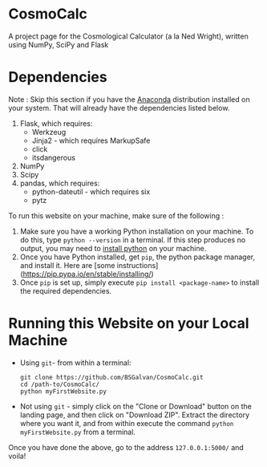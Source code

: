 # CosmoCalc
A project page for the Cosmological Calculator (a la Ned Wright), written using NumPy, SciPy and Flask

# Dependencies
Note : Skip this section if you have the [Anaconda](https://www.anaconda.com/distribution/) distribution installed on your system. That will already have the dependencies listed below.

1. Flask, which requires:
	* Werkzeug
	* Jinja2 - which requires MarkupSafe
	* click
	* itsdangerous
2. NumPy
3. Scipy
4. pandas, which requires:
	* python-dateutil - which requires six
	* pytz

To run this website on your machine, make sure of the following : 
1. Make sure you have a working Python installation on your machine. To do this, type `python --version` in a terminal. If this step produces no output, you may need to [install python](https://www.python.org/downloads/) on your machine. 
2. Once you have Python installed, get `pip`, the python package manager, and install it. Here are [some instructions] (https://pip.pypa.io/en/stable/installing/)
3. Once `pip` is set up, simply execute `pip install <package-name>` to install the required dependencies.

# Running this Website on your Local Machine

- Using `git`- from within a terminal:
	~~~~
	git clone https://github.com/BSGalvan/CosmoCalc.git
	cd /path-to/CosmoCalc/
	python myFirstWebsite.py
	~~~~
- Not using `git` - simply click on the "Clone or Download" button on the landing page, and then click on "Download ZIP". Extract the directory where you want it, and from within execute the command `python myFirstWebsite.py` from a terminal.

Once you have done the above, go to the address `127.0.0.1:5000/` and voila!
 
